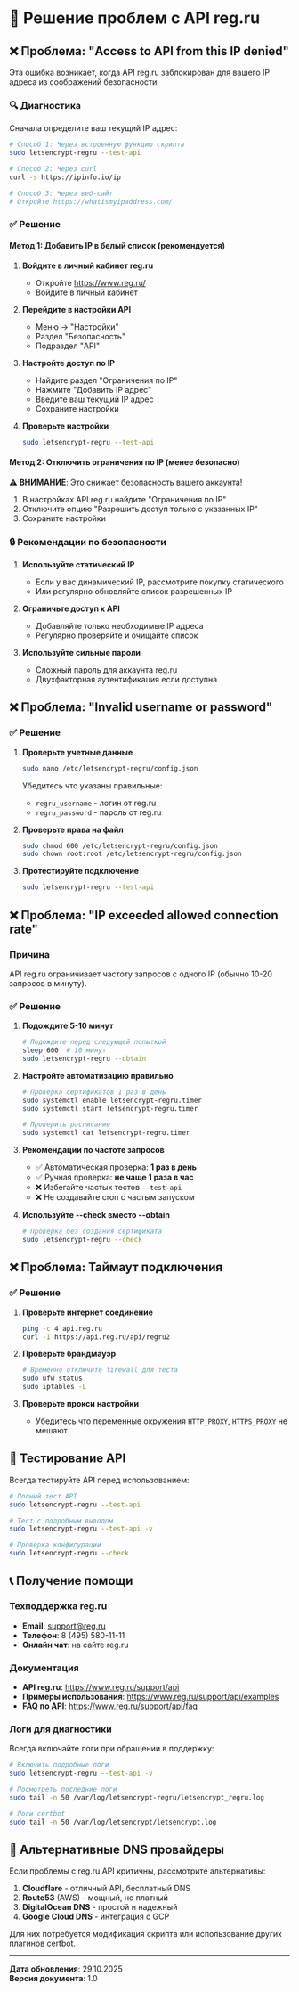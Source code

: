 # 🔧 Решение проблем с API reg.ru

## ❌ Проблема: "Access to API from this IP denied"

Эта ошибка возникает, когда API reg.ru заблокирован для вашего IP адреса из соображений безопасности.

### 🔍 Диагностика

Сначала определите ваш текущий IP адрес:

```bash
# Способ 1: Через встроенную функцию скрипта
sudo letsencrypt-regru --test-api

# Способ 2: Через curl
curl -s https://ipinfo.io/ip

# Способ 3: Через веб-сайт
# Откройте https://whatismyipaddress.com/
```

### ✅ Решение

#### Метод 1: Добавить IP в белый список (рекомендуется)

1. **Войдите в личный кабинет reg.ru**
   - Откройте https://www.reg.ru/
   - Войдите в личный кабинет

2. **Перейдите в настройки API**
   - Меню → "Настройки"
   - Раздел "Безопасность"
   - Подраздел "API"

3. **Настройте доступ по IP**
   - Найдите раздел "Ограничения по IP"
   - Нажмите "Добавить IP адрес"
   - Введите ваш текущий IP адрес
   - Сохраните настройки

4. **Проверьте настройки**
   ```bash
   sudo letsencrypt-regru --test-api
   ```

#### Метод 2: Отключить ограничения по IP (менее безопасно)

⚠️ **ВНИМАНИЕ**: Это снижает безопасность вашего аккаунта!

1. В настройках API reg.ru найдите "Ограничения по IP"
2. Отключите опцию "Разрешить доступ только с указанных IP"
3. Сохраните настройки

### 🔒 Рекомендации по безопасности

1. **Используйте статический IP**
   - Если у вас динамический IP, рассмотрите покупку статического
   - Или регулярно обновляйте список разрешенных IP

2. **Ограничьте доступ к API**
   - Добавляйте только необходимые IP адреса
   - Регулярно проверяйте и очищайте список

3. **Используйте сильные пароли**
   - Сложный пароль для аккаунта reg.ru
   - Двухфакторная аутентификация если доступна

## ❌ Проблема: "Invalid username or password"

### ✅ Решение

1. **Проверьте учетные данные**
   ```bash
   sudo nano /etc/letsencrypt-regru/config.json
   ```
   
   Убедитесь что указаны правильные:
   - `regru_username` - логин от reg.ru
   - `regru_password` - пароль от reg.ru

2. **Проверьте права на файл**
   ```bash
   sudo chmod 600 /etc/letsencrypt-regru/config.json
   sudo chown root:root /etc/letsencrypt-regru/config.json
   ```

3. **Протестируйте подключение**
   ```bash
   sudo letsencrypt-regru --test-api
   ```

## ❌ Проблема: "IP exceeded allowed connection rate"

### Причина
API reg.ru ограничивает частоту запросов с одного IP (обычно 10-20 запросов в минуту).

### ✅ Решение

1. **Подождите 5-10 минут**
   ```bash
   # Подождите перед следующей попыткой
   sleep 600  # 10 минут
   sudo letsencrypt-regru --obtain
   ```

2. **Настройте автоматизацию правильно**
   ```bash
   # Проверка сертификатов 1 раз в день
   sudo systemctl enable letsencrypt-regru.timer
   sudo systemctl start letsencrypt-regru.timer
   
   # Проверить расписание
   sudo systemctl cat letsencrypt-regru.timer
   ```

3. **Рекомендации по частоте запросов**
   - ✅ Автоматическая проверка: **1 раз в день**
   - ✅ Ручная проверка: **не чаще 1 раза в час**
   - ❌ Избегайте частых тестов `--test-api`
   - ❌ Не создавайте cron с частым запуском

4. **Используйте --check вместо --obtain**
   ```bash
   # Проверка без создания сертификата
   sudo letsencrypt-regru --check
   ```

## ❌ Проблема: Таймаут подключения

### ✅ Решение

1. **Проверьте интернет соединение**
   ```bash
   ping -c 4 api.reg.ru
   curl -I https://api.reg.ru/api/regru2
   ```

2. **Проверьте брандмауэр**
   ```bash
   # Временно отключите firewall для теста
   sudo ufw status
   sudo iptables -L
   ```

3. **Проверьте прокси настройки**
   - Убедитесь что переменные окружения `HTTP_PROXY`, `HTTPS_PROXY` не мешают

## 🧪 Тестирование API

Всегда тестируйте API перед использованием:

```bash
# Полный тест API
sudo letsencrypt-regru --test-api

# Тест с подробным выводом
sudo letsencrypt-regru --test-api -v

# Проверка конфигурации
sudo letsencrypt-regru --check
```

## 📞 Получение помощи

### Техподдержка reg.ru

- **Email**: support@reg.ru
- **Телефон**: 8 (495) 580-11-11
- **Онлайн чат**: на сайте reg.ru

### Документация

- **API reg.ru**: https://www.reg.ru/support/api
- **Примеры использования**: https://www.reg.ru/support/api/examples
- **FAQ по API**: https://www.reg.ru/support/api/faq

### Логи для диагностики

Всегда включайте логи при обращении в поддержку:

```bash
# Включить подробные логи
sudo letsencrypt-regru --test-api -v

# Посмотреть последние логи
sudo tail -n 50 /var/log/letsencrypt-regru/letsencrypt_regru.log

# Логи certbot
sudo tail -n 50 /var/log/letsencrypt/letsencrypt.log
```

## 🔄 Альтернативные DNS провайдеры

Если проблемы с reg.ru API критичны, рассмотрите альтернативы:

1. **Cloudflare** - отличный API, бесплатный DNS
2. **Route53** (AWS) - мощный, но платный
3. **DigitalOcean DNS** - простой и надежный
4. **Google Cloud DNS** - интеграция с GCP

Для них потребуется модификация скрипта или использование других плагинов certbot.

---

**Дата обновления**: 29.10.2025  
**Версия документа**: 1.0